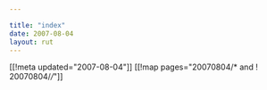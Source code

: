 ```yaml
---

title: "index"
date: 2007-08-04
layout: rut
---
```


[[!meta updated="2007-08-04"]]
[[!map pages="20070804/* and ! 20070804/*/*"]]
